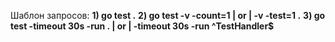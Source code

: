 Шаблон запросов:
**1) go test .**
**2) go test -v -count=1 | or | -v -test=1 .**
**3) go test -timeout 30s -run . | or | -timeout 30s -run ^TestHandler$**